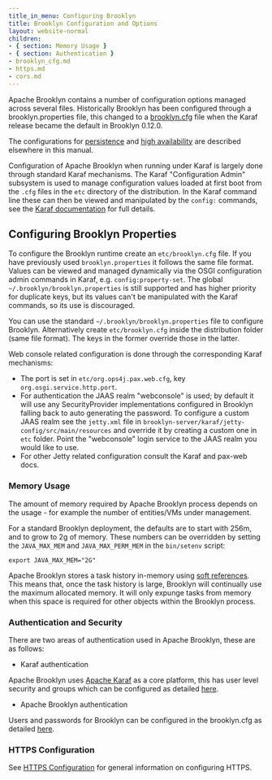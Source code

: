 ```yaml
---
title_in_menu: Configuring Brooklyn
title: Brooklyn Configuration and Options
layout: website-normal
children:
- { section: Memory Usage }
- { section: Authentication }
- brooklyn_cfg.md
- https.md
- cors.md
---
```


Apache Brooklyn contains a number of configuration options managed across several files. 
Historically Brooklyn has been configured through a brooklyn.properties file, this changed 
to a [brooklyn.cfg](brooklyn_cfg.md) file when the Karaf release became the default in Brooklyn 0.12.0.

The configurations for [persistence](/guide/ops/persistence) and [high availability](/guide/ops/high-availability) are described
elsewhere in this manual.

Configuration of Apache Brooklyn when running under Karaf is largely done through standard Karaf mechanisms. 
The Karaf "Configuration Admin" subsystem is used to manage configuration values loaded at first boot from the
`.cfg` files in the `etc` directory of the distribution. In the Karaf command line these can then be viewed
and manipulated by the `config:` commands, see the [Karaf documentation](https://karaf.apache.org/manual/latest/) for full details.

## Configuring Brooklyn Properties

To configure the Brooklyn runtime create an `etc/brooklyn.cfg` file. If you have previously used `brooklyn.properties` it follows the same
file format. Values can be viewed and managed dynamically via the OSGI configuration admin commands in Karaf,
e.g. `config:property-set`. The global `~/.brooklyn/brooklyn.properties` is still supported and has higher
priority for duplicate keys, but its values can't be manipulated with the Karaf commands, so its use is
discouraged.

You can use the standard `~/.brooklyn/brooklyn.properties` file to configure Brooklyn. Alternatively
create `etc/brooklyn.cfg` inside the distribution folder (same file format). The keys in the former override
those in the latter.

Web console related configuration is done through the corresponding Karaf mechanisms:

  * The port is set in `etc/org.ops4j.pax.web.cfg`, key `org.osgi.service.http.port`.
  * For authentication the JAAS realm "webconsole" is used; by default it will use any
    SecurityProvider implementations configured in Brooklyn falling back to auto generating
    the password. To configure a custom JAAS realm see the `jetty.xml` file in 
    `brooklyn-server/karaf/jetty-config/src/main/resources`
    and override it by creating a custom one in `etc` folder. Point the "webconsole" login service
    to the JAAS realm you would like to use.
   * For other Jetty related configuration consult the Karaf and pax-web docs.

### Memory Usage

The amount of memory required by Apache Brooklyn process depends on the usage - for example the number of entities/VMs under management.

For a standard Brooklyn deployment, the defaults are to start with 256m, and to grow to 2g of memory. These numbers can be overridden 
by setting the `JAVA_MAX_MEM` and `JAVA_MAX_PERM_MEM` in the `bin/setenv` script:

    export JAVA_MAX_MEM="2G"

Apache Brooklyn stores a task history in-memory using [soft references](http://docs.oracle.com/javase/7/docs/api/java/lang/ref/SoftReference.html). 
This means that, once the task history is large, Brooklyn will continually use the maximum allocated memory. It will 
only expunge tasks from memory when this space is required for other objects within the Brooklyn process.

### Authentication and Security

There are two areas of authentication used in Apache Brooklyn, these are as follows:

* Karaf authentication

Apache Brooklyn uses [Apache Karaf](https://karaf.apache.org) as a core platform, this has user level security and
groups which can be configured as detailed [here](https://karaf.apache.org/manual/latest/security#_users_groups_roles_and_passwords).

* Apache Brooklyn authentication

Users and passwords for Brooklyn can be configured in the brooklyn.cfg as detailed [here](brooklyn_cfg#authentication).

### HTTPS Configuration

See [HTTPS Configuration](https.md) for general information on configuring HTTPS.


<!--
----------
-- NOTE: comment out this section on catalog as the behaviour described is not enabled by default since
-- https://github.com/apache/brooklyn-server/pull/233; re-enable this when that changes
----------
## Catalog in OSGi  
With the traditional launcher, Brooklyn loads the initial contents of the catalog from a `default.catalog.bom` file
as described in the section on [installation](/guide/ops/production-installation.md). Brooklyn finds Java 
implementations to provide for certain things in blueprints (entities, enrichers etc.) by scanning the classpath. 

In the OSGI world this approach is not used, as each bundle only has visibility of its own and its imported Java packages. 
Instead, in the Karaf OSGi container, each bundle can declare its own `catalog.bom` file, in the root of the bundle,
with the catalog declarations for any entities etc. that the bundle contains.

For example, the `catalog.bom` file for Brooklyn's Webapp bundle looks like (abbreviated):

    brooklyn.catalog:
        version: ...
        items:
        - id: org.apache.brooklyn.entity.webapp.nodejs.NodeJsWebAppService
          itemType: entity
          item:
            type: org.apache.brooklyn.entity.webapp.nodejs.NodeJsWebAppService
            name: Node.JS Application
        ...
        - id: resilient-bash-web-cluster-template
          itemType: template
          name: "Template: Resilient Load-Balanced Bash Web Cluster with Sensors"
          description: |
            Sample YAML to provision a cluster of the bash/python web server nodes,
            with sensors configured, and a load balancer pointing at them,
            and resilience policies for node replacement and scaling
          item:
            name: Resilient Load-Balanced Bash Web Cluster (Brooklyn Example)

In the above YAML the first item declares that the bundle provides an entity whose type is
`org.apache.brooklyn.entity.webapp.nodejs.NodeJsWebAppService`, and whose name is 'Node.JS Application'.  The second
item declares that the bundle provides a template application, with id  `resilient-bash-web-cluster-template`, and
includes a description for what this is.

### Configuring applications in the Catalog

When running some particular deployment of Brooklyn it may not be desirable for the sample applications to appear in
the catalog (for clarity, "application" here in the sense of an item with `itemType: template`).
For example, if you have developed
some bundle with your own application and added it to Karaf then you might want only your own application to appear in
the catalog.

Brooklyn contains a mechanism to allow you to configure what bundles will add their applications to the catalog.
The Karaf configuration file `/etc/org.apache.brooklyn.core.catalog.bomscanner.cfg` contains two properties,
one `whitelist` and the other `blacklist`, that bundles must satisfy for their applications to be added to the catalog.
Each property value is a comma-separated list of regular expressions.  The symbolic id of the bundle must match one of
the regular expressions on the whitelist, and not match any expression on the blacklist, if its applications
are to be added to the bundle.  The default values of these properties are to admit all bundles, and forbid none.


### Configuring custom bundle resolvers, type-plan transformers, and other bundles

As described throughout this user guide, 
Apache Brooklyn by default uses the CAMP YAML format to define types, including entities, 
and supports the `catalog.bom` format defined elsewhere and ZIP bundles containing `catalog.bom`
or OSGi metadata information.

It is possible to extend this, and supply additional item type definition formats
and bundle resolution strategies.
This is done by defining OSGi services in an OSGi bundle blueprint,
implementing `BrooklynTypePlanTransformer` and/or `BrooklynCatalogBundleResolver`.
This can be used to add support for any type of plan or bundle format,
such as Kubernetes Helm charts, TOSCA YAML topology definitions, or TOSCA CSAR bundles.

These services, or any additional bundles to install, can be specified in any of several ways:

* As part of Karaf startup, by specifying it in `etc/startup.properties` or as a boot feature/bundle

* Adding it to the `/etc/default.catalog.bom`

* Putting it in the OSGi `/deploy` folder (before or after startup)

* Manually after startup through the API or CLI (e.g. via `br catalog add`) 
  and subsequently restored through rebind

*Note*: If the initial catalog `/etc/default.catalog.bom` requires those bundles to be installed,
you must use the first option, otherwise, because OSGi startup can be non-deterministic, the bundles
might not be installed when the initial catalog is loaded. In addition, you must specify that the
services from those bundles are required prior to starting the initial catalog (and before rebind).
This can be done with the following setting in `brooklyn.cfg`: 

    brooklyn.osgi.dependencies.services.filters=<osgi-filter-or-list>
    
Where `<osgi-filter-or-list>` is of any of the following forms, using properties of the OSGi
service, the most common of which is `osgi.service.blueprint.compname`, the registered name 
of the OSGi service component in the blueprint:

    (osgi.service.blueprint.compname=myCustomBundleResolver)
    (&(osgi.service.blueprint.compname=myCustomBundleResolver)(customProp=customValue))
    ["(osgi.service.blueprint.compname=myCustomBundleResolver)","(osgi.service.blueprint.compname=myCustomPlanTransformer)"]

The first of these will block for the presence of a service registered with component name `myCustomBundleResolver`;
the second will block for a service with that component name _and_ the custom property set;
the third will block for two services, `myCustomBundleResolver` and one with component name `myCustomPlanTransformer`.

In addition, two other settings in that file may be relevant:

    brooklyn.osgi.dependencies.services.timeout = 2m
    brooklyn.osgi.startlevel.postinit           = 200

The first of these will cause catalog init / rebind to proceed after a timeout if the dependencies are not fulfilled,
after logging an error.  (By default it will block indefinitely, logging a debug message periodically.)

The second of these will change the OSGi start level after catalog init / rebind has completed.
This can be useful e.g. if using the hot-deploy `/deploy` folder but bundles there should not be activated
until _after_ the Brooklyn catalog has been initialized (or rebinding on a subsequent start).
It can be used along with these standard `org.apache.felix.fileinstall-deploy.cfg` settings
which should be changed to a level above `100` but less than or equal to the `brooklyn.osgi.startlevel.postinit` level:

    felix.fileinstall.start.level  = 180
    felix.fileinstall.active.level = 180

*Note #2*: It is recommended that bundles that provide OSGi services _not_ contain a `catalog.bom`,
as that can in some situations cause a race between loading the services and installing the `catalog.bom`.
A clear separation between service bundles and catalog bundles prevents that situation.
(On rebind, bundles that have OSGi metadata and not a `catalog.bom` are loaded first,
to ensure any OSGi services they provide are available to other bundles,
for any of the bundle installation techniques listed above.)


### Caveats

In the OSGi world specifying class names by string in Brooklyn's configuration will work only
for classes living in Brooklyn's core modules. Raise an issue or ping us on IRC if you find
a case where this doesn't work for you. For custom SecurityProvider implementations refer to the
documentation of BrooklynLoginModule.
    
 END Catalog in Karaf comment -->


